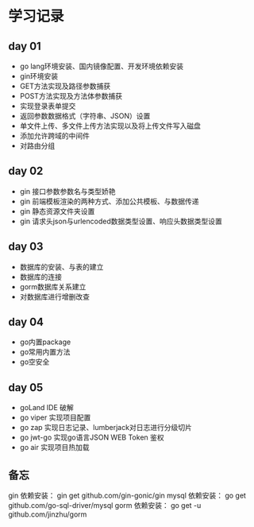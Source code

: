 # 学习记录

## day 01

- go lang环境安装、国内镜像配置、开发环境依赖安装
- gin环境安装
- GET方法实现及路径参数捕获
- POST方法实现及方法体参数捕获
- 实现登录表单提交
- 返回参数数据格式（字符串、JSON）设置
- 单文件上传、多文件上传方法实现以及将上传文件写入磁盘
- 添加允许跨域的中间件
- 对路由分组

## day 02

- gin 接口参数参数名与类型娇艳
- gin 前端模板渲染的两种方式、添加公共模板、与数据传递
- gin 静态资源文件夹设置
- gin 请求头json与urlencoded数据类型设置、响应头数据类型设置

## day 03

- 数据库的安装、与表的建立
- 数据库的连接
- gorm数据库关系建立
- 对数据库进行增删改查

## day 04

- go内置package
- go常用内置方法
- go空安全

## day 05

- goLand IDE 破解
- go viper 实现项目配置
- go zap 实现日志记录、lumberjack对日志进行分级切片
- go jwt-go 实现go语言JSON WEB Token 鉴权
- go air 实现项目热加载

## 备忘

gin 依赖安装： gin get github.com/gin-gonic/gin
mysql 依赖安装： go get github.com/go-sql-driver/mysql
gorm 依赖安装： go get -u github.com/jinzhu/gorm

